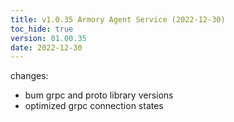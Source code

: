 ```yaml
---
title: v1.0.35 Armory Agent Service (2022-12-30)
toc_hide: true
version: 01.00.35
date: 2022-12-30
---
```


changes: 
- bum grpc and proto library versions
- optimized grpc connection states 

